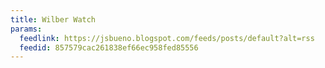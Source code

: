 ```yaml
---
title: Wilber Watch
params:
  feedlink: https://jsbueno.blogspot.com/feeds/posts/default?alt=rss
  feedid: 857579cac261838ef66ec958fed85556
---
```

